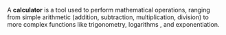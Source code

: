 A **calculator** is a tool used to perform mathematical operations, ranging from simple arithmetic 
(addition, subtraction, multiplication, division) to more complex functions like trigonometry, logarithms
, and exponentiation.
